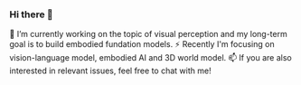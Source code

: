### Hi there 👋
🔭 I’m currently working on the topic of visual perception and my long-term goal is to build embodied fundation models.
⚡ Recently I'm focusing on vision-language model, embodied AI and 3D world model.
📫 If you are also interested in relevant issues, feel free to chat with me! 
<!--
**dongyh20/dongyh20** is a ✨ _special_ ✨ repository because its `README.md` (this file) appears on your GitHub profile.

Here are some ideas to get you started:

- 🔭 I’m currently working on ...
- 🌱 I’m currently learning ...
- 👯 I’m looking to collaborate on ...
- 🤔 I’m looking for help with ...
- 💬 Ask me about ...
- 📫 How to reach me: ...
- 😄 Pronouns: ...
- ⚡ Fun fact: ...
-->
